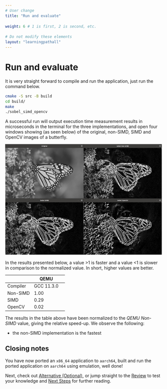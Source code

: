 ```yaml
---
# User change
title: "Run and evaluate" 

weight: 6 # 1 is first, 2 is second, etc.

# Do not modify these elements
layout: "learningpathall"
---
```


# Run and evaluate

It is very straight forward to compile and run the application, just run the command below.
```bash
cmake -S src -B build
cd build/
make
./sobel_simd_opencv
```

A successful run will output execution time measurement results in microseconds in the terminal for the three implementations, and open four windows showing (as seen below) of the original, non-SIMD, SIMD and OpenCV images of a butterfly.

![Sobel filter#center](images/sobel_filter_output.jpg)

In the results presented below, a value >1 is faster and a value <1 is slower in comparison to the normalized value. In short, higher values are better.

| | QEMU | | 
| --- | --- | --- |
| Compiler | GCC 11.3.0 |
| Non-SIMD | 1.00 |
| SIMD     | 0.29 |
| OpenCV   | 0.02 |

The results in the table above have been normalized to the _QEMU Non-SIMD_ value, giving the relative speed-up. We observe the following: 
* the non-SIMD implementation is the fastest

## Closing notes

You have now ported an `x86_64` application to `aarch64`, built and run the ported application on `aarch64` using emulation, well done!

Next, check out [Alternative (Optional)](../8_alternative), or jump straight to the [Review](../_review) to test your knowledge and [Next Steps](../_next-steps) for further reading.